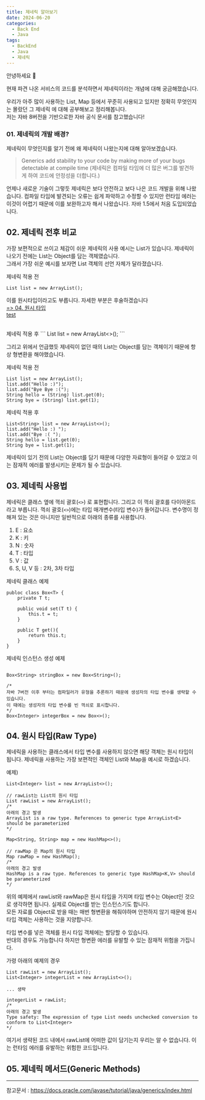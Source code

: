 ```yaml
---
title: 제네릭 알아보기
date: 2024-06-20
categories:
  - Back End
  - Java
tags:
  - BackEnd
  - Java
  - 제네릭
---
```

안녕하세요 🐸

현재 파견 나온 서비스의 코드를 분석하면서 제네릭이라는 개념에 대해 궁금해졌습니다.

우리가 아주 많이 사용하는 List, Map 등에서 꾸준히 사용되고 있지만 정확히 무엇인지는 몰랐던 그 제네릭 에 대해 공부해보고 정리해봅니다.  
저는 자바 8버전을 기반으로한 자바 공식 문서를 참고했습니다!

### 01. 제네릭의 개발 배경?
제네릭이 무엇인지를 알기 전에 왜 제네릭이 나왔는지에 대해 알아보겠습니다.

>Generics add stability to your code by making more of your bugs detectable at compile time
>(제네릭은 컴파일 타임에 더 많은 버그를 발견하게 하여 코드에 안정성을 더합니다.)

언제나 새로운 기술이 그렇듯 제네릭은 보다 안전하고 보다 나은 코드 개발을 위해 나왔습니다.
컴파일 타임에 발견되는 오류는 쉽게 파악하고 수정할 수 있지만 런타임 에러는 이것이 어렵기 때문에 이를 보완하고자 해서 나왔습니다.
자바 1.5에서 처음 도입되었습니다.

## 02. 제네릭 전후 비교

가장 보편적으로 쓰이고 체감이 쉬운 제네릭의 사용 예시는 List가 있습니다. 제네릭이 나오기 전에는 List는 Object를 담는 객체였습니다.  
그래서 가장 쉬운 예시를 보자면 List 객체의 선언 자체가 달라졌습니다.

제네릭 적용 전
```
List list = new ArrayList();
```
이를 원시타입이라고도 부릅니다. 자세한 부분은 후술하겠습니다  
[=> 04. 원시 타입](#04-원시-타입raw-type)  
[test](#04.-원시-타입raw-type)

<br>
제네릭 적용 후
```
List<String> list = new ArrayList<>();
```

그리고 위에서 언급했듯 제네릭이 없던 때의 List는 Object를 담는 객체이기 때문에 항상 형변환을 해야했습니다.

제네릭 적용 전
```
List list = new ArrayList();
list.add("Hello :)");
list.add("Bye Bye :(");
String hello = (String) list.get(0);
String bye = (String) list.get(1);
```

제네릭 적용 후
```
List<String> list = new ArrayList<>();
list.add("Hello :) ");
list.add("Bye :( ");
String hello = list.get(0);
String bye = list.get(1);
```

제네릭이 있기 전의 List는 Object를 담기 때문에 다양한 자료형이 들어갈 수 있었고 이는 잠재적 에러를 발생시키는 문제가 될 수 있습니다.


## 03. 제네릭 사용법

제네릭은 클래스 옆에 꺽쇠 괄호(`<>`) 로 표현합니다.  그리고 이 꺽쇠 괄호를 다이아몬드 라고 부릅니다.
꺽쇠 괄호(`<>`)에는 타입 매개변수(타입 변수)가 들어갑니다.  변수명이 정해져 있는 것은 아니지만 일반적으로 아래의 종류를 사용합니다.
1. E : 요소
2. K : 키
3. N : 숫자
4. T : 타입
5. V : 값
6. S, U, V 등 : 2차, 3차 타입

제네릭 클래스 예제
```
publoc class Box<T> {
	private T t;

	public void set(T t) {
		this.t = t;
	}

	public T get(){
		return this.t;
	}
}
```

제네릭 인스턴스 생성 예제
```

Box<String> stringBox = new Box<String>();

/*
자바 7버전 이후 부터는 컴파일러가 유형을 추론하기 때문에 생성자의 타입 변수를 생략할 수 있습니다.
이 때에는 생성자의 타입 변수를 빈 꺽쇠로 표시합니다.
*/
Box<Integer> integerBox = new Box<>();

```

## 04. 원시 타입(Raw Type)

제네릭을 사용하는 클래스에서 타입 변수를 사용하지 않으면 해당 객체는 원시 타입이 됩니다.
제네릭을 사용하는 가장 보편적인 객체인 List와 Map을 예시로 하겠습니다.  

예제)  
```
List<Integer> list = new ArrayList<>();

// rawList는 List의 원시 타입
List rawList = new ArrayList(); 
/*
아래의 경고 발생
ArrayList is a raw type. References to generic type ArrayList<E> should be parameterized
*/ 

Map<String, String> map = new HashMap<>();

// rawMap 은 Map의 원시 타입
Map rawMap = new HashMap();
/*
아래의 경고 발생
HashMap is a raw type. References to generic type HashMap<K,V> should be parameterized
*/
```

위의 예제에서 rawList와 rawMap은 원시 타입을 가지며 타입 변수는 Object인 것으로 생각하면 됩니다. 실제로 Object를 받는 인스턴스기도 합니다.  
모든 자료를 Object로 받을 때는 매번 형변환을 해줘야하며 안전하지 않기 때문에 원시 타입 객체는 사용하는 것을 지양합니다.

타입 변수를 넣은 객체를 원시 타입 객체에는 할당할 수 있습니다.  
반대의 경우도 가능합니다 하지만 형변환 에러를 유발할 수 있는 잠재적 위험을 가집니다.  

가령 아래의 예제의 경우
```
List rawList = new ArrayList();
List<Integer> integerList = new ArrayList<>();

... 생략

integerList = rawList;
/*
아래의 경고 발생
Type safety: The expression of type List needs unchecked conversion to conform to List<Integer>
*/

```

여기서 생략된 코드 내에서 rawList에 어떠한 값이 담기는지 우리는 알 수 없습니다. 이는 런타임 에러를 유발하는 위험한 코드입니다.


## 05. 제네릭 메서드(Generic Methods)
---
참고문서 : https://docs.oracle.com/javase/tutorial/java/generics/index.html